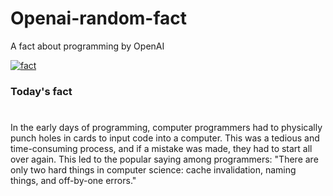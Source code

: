 
# Openai-random-fact
 A fact about programming by OpenAI

[![fact](https://github.com/MarioVidoni/openai-daily-fact/actions/workflows/main.yml/badge.svg)](https://github.com/MarioVidoni/openai-daily-fact/actions/workflows/main.yml)

### Today's fact
# 
In the early days of programming, computer programmers had to physically punch holes in cards to input code into a computer. This was a tedious and time-consuming process, and if a mistake was made, they had to start all over again. This led to the popular saying among programmers: "There are only two hard things in computer science: cache invalidation, naming things, and off-by-one errors."